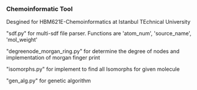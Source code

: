 ### Chemoinformatic Tool

Desgined for HBM621E-Chemoinformatics at Istanbul TEchnical University

"sdf.py" for multi-sdf file parser. Functions are 'atom_num', 'source_name', 'mol_weight'

"degreenode_morgan_ring.py" for determine the degree of nodes and implementation of morgan finger print

"isomorphs.py" for implement to find all Isomorphs for given molecule


"gen_alg.py" for genetic algorithm
